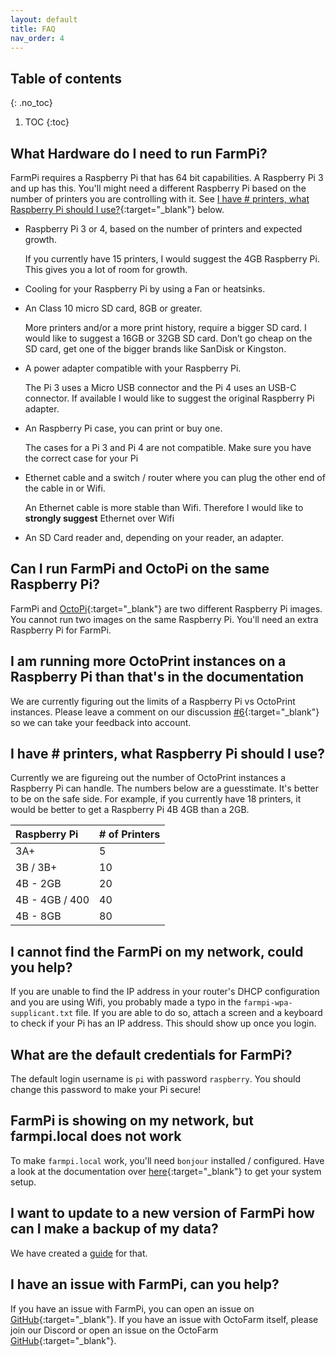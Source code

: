 ```yaml
---
layout: default
title: FAQ
nav_order: 4
---
```


## Table of contents
{: .no_toc}

1. TOC
{:toc}

## What Hardware do I need to run FarmPi?

FarmPi requires a Raspberry Pi that has 64 bit capabilities. A Raspberry Pi 3 and up has this. You'll might need a different Raspberry Pi based on the number of printers you are controlling with it. See [I have # printers, what Raspberry Pi should I use?](#i-have--printers-what-raspberry-pi-should-i-use){:target="_blank"} below.

* Raspberry Pi 3 or 4, based on the number of printers and expected growth.  
  
  If you currently have 15 printers, I would suggest the 4GB Raspberry Pi. This gives you a lot of room for growth.
* Cooling for your Raspberry Pi by using a Fan or heatsinks.
* An Class 10 micro SD card, 8GB or greater.  
  
  More printers and/or a more print history, require a bigger SD card. I would like to suggest a 16GB or 32GB SD card. Don’t go cheap on the SD card, get one of the bigger brands like SanDisk or Kingston.
* A power adapter compatible with your Raspberry Pi.  
  
  The Pi 3 uses a Micro USB connector and the Pi 4 uses an USB-C connector. If available I would like to suggest the original Raspberry Pi adapter.
* An Raspberry Pi case, you can print or buy one.  
  
  The cases for a Pi 3 and Pi 4 are not compatible. Make sure you have the correct case for your Pi
* Ethernet cable and a switch / router where you can plug the other end of the cable in or Wifi.  
  
  An Ethernet cable is more stable than Wifi. Therefore I would like to **strongly suggest** Ethernet over Wifi
* An SD Card reader and, depending on your reader, an adapter.

## Can I run FarmPi and OctoPi on the same Raspberry Pi?

FarmPi and [OctoPi](https://github.com/guysoft/OctoPi){:target="_blank"} are two different Raspberry Pi images. You cannot run two images on the same Raspberry Pi. You'll need an extra Raspberry Pi for FarmPi.

## I am running more OctoPrint instances on a Raspberry Pi than that's in the documentation

We are currently figuring out the limits of a Raspberry Pi vs OctoPrint instances. Please leave a comment on our discussion [#6](https://github.com/mkevenaar/FarmPi/discussions/6){:target="_blank"} so we can take your feedback into account.

## I have # printers, what Raspberry Pi should I use?

Currently we are figureing out the number of OctoPrint instances a Raspberry Pi can handle. The numbers below are a guesstimate. It's better to be on the safe side. For example, if you currently have 18 printers, it would be better to get a Raspberry Pi 4B 4GB than a 2GB.

|  Raspberry Pi  | # of Printers |
|:---------------|:--------------|
| 3A+            | 5             |
| 3B / 3B+       | 10            |
| 4B - 2GB       | 20            |
| 4B - 4GB / 400 | 40            |
| 4B - 8GB       | 80            |

## I cannot find the FarmPi on my network, could you help?

If you are unable to find the IP address in your router's DHCP configuration and you are using Wifi, you probably made a typo in the `farmpi-wpa-supplicant.txt` file. If you are able to do so, attach a screen and a keyboard to check if your Pi has an IP address. This should show up once you login.

## What are the default credentials for FarmPi?

The default login username is `pi` with password `raspberry`. You should change this password to make your Pi secure!

## FarmPi is showing on my network, but farmpi.local does not work

To make `farmpi.local` work, you'll need `bonjour` installed / configured. Have a look at the documentation over [here](https://learn.adafruit.com/bonjour-zeroconf-networking-for-windows-and-linux/overview){:target="_blank"} to get your system setup.

## I want to update to a new version of FarmPi how can I make a backup of my data?

We have created a [guide](./guides/backup-restore.md) for that.

## I have an issue with FarmPi, can you help?

If you have an issue with FarmPi, you can open an issue on [GitHub](https://github.com/mkevenaar/FarmPi/issues){:target="_blank"}. If you have an issue with OctoFarm itself, please join our Discord or open an issue on the OctoFarm [GitHub](https://github.com/OctoFarm/OctoFarm/issues){:target="_blank"}.
